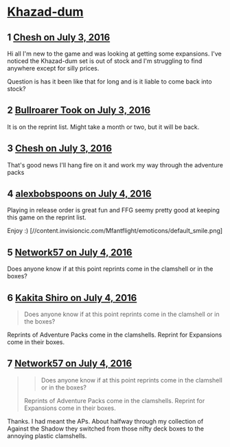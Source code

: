 # [Khazad-dum](https://community.fantasyflightgames.com/topic/224109-khazad-dum/)

## 1 [Chesh on July 3, 2016](https://community.fantasyflightgames.com/topic/224109-khazad-dum/?do=findComment&comment=2293623)

Hi all I'm new to the game and was looking at getting some expansions. I've noticed the Khazad-dum set is out of stock and I'm struggling to find anywhere except for silly prices.

Question is has it been like that for long and is it liable to come back into stock?

## 2 [Bullroarer Took on July 3, 2016](https://community.fantasyflightgames.com/topic/224109-khazad-dum/?do=findComment&comment=2293677)

It is on the reprint list. Might take a month or two, but it will be back.

## 3 [Chesh on July 3, 2016](https://community.fantasyflightgames.com/topic/224109-khazad-dum/?do=findComment&comment=2293683)

That's good news I'll hang fire on it and work my way through the adventure packs

## 4 [alexbobspoons on July 4, 2016](https://community.fantasyflightgames.com/topic/224109-khazad-dum/?do=findComment&comment=2293836)

Playing in release order is great fun and FFG seemy pretty good at keeping this game on the reprint list.

Enjoy :) [//content.invisioncic.com/Mfantflight/emoticons/default_smile.png]

## 5 [Network57 on July 4, 2016](https://community.fantasyflightgames.com/topic/224109-khazad-dum/?do=findComment&comment=2294038)

Does anyone know if at this point reprints come in the clamshell or in the boxes?

## 6 [Kakita Shiro on July 4, 2016](https://community.fantasyflightgames.com/topic/224109-khazad-dum/?do=findComment&comment=2294101)

> Does anyone know if at this point reprints come in the clamshell or in the boxes?

Reprints of Adventure Packs come in the clamshells. Reprint for Expansions come in their boxes.

## 7 [Network57 on July 4, 2016](https://community.fantasyflightgames.com/topic/224109-khazad-dum/?do=findComment&comment=2294111)

> > Does anyone know if at this point reprints come in the clamshell or in the boxes?
> 
> Reprints of Adventure Packs come in the clamshells. Reprint for Expansions come in their boxes.

Thanks. I had meant the APs. About halfway through my collection of Against the Shadow they switched from those nifty deck boxes to the annoying plastic clamshells.

